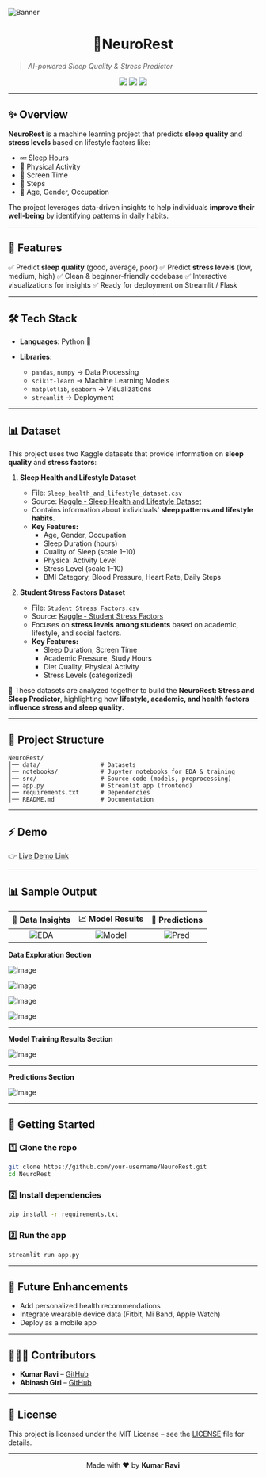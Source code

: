 ![Banner](https://github.com/user-attachments/assets/04f47400-1087-48b3-9679-4046b7df8cd3)

  <h1 align="center">🧠NeuroRest</h1>
  
> *AI-powered Sleep Quality & Stress Predictor*

<p align="center">
  <img src="https://img.shields.io/badge/Status-Active-success?style=flat-square" />
  <img src="https://img.shields.io/badge/License-MIT-blue?style=flat-square" />
  <img<img src="https://img.shields.io/github/stars/krRaviongit/NeuroRest?style=social" />
  <img src="https://img.shields.io/badge/Python-3.10%2B-yellow?style=flat-square" />
</p>

---

## ✨ Overview

**NeuroRest** is a machine learning project that predicts **sleep quality** and **stress levels** based on lifestyle factors like:

* 💤 Sleep Hours
* 🚶 Physical Activity
* 📱 Screen Time
* 👣 Steps
* 👤 Age, Gender, Occupation

The project leverages data-driven insights to help individuals **improve their well-being** by identifying patterns in daily habits.

---

## 🎯 Features

✅ Predict **sleep quality** (good, average, poor)
✅ Predict **stress levels** (low, medium, high)
✅ Clean & beginner-friendly codebase
✅ Interactive visualizations for insights
✅ Ready for deployment on Streamlit / Flask

---

## 🛠️ Tech Stack

* **Languages**: Python 🐍
* **Libraries**:

  * `pandas`, `numpy` → Data Processing
  * `scikit-learn` → Machine Learning Models
  * `matplotlib`, `seaborn` → Visualizations
  * `streamlit` → Deployment

---

## 📊 Dataset  

This project uses two Kaggle datasets that provide information on **sleep quality** and **stress factors**:  

1. **Sleep Health and Lifestyle Dataset**  
   - File: `Sleep_health_and_lifestyle_dataset.csv`  
   - Source: [Kaggle - Sleep Health and Lifestyle Dataset](https://www.kaggle.com/datasets/uom190346a/sleep-health-and-lifestyle-dataset)  
   - Contains information about individuals' **sleep patterns and lifestyle habits**.  
   - **Key Features:**  
     - Age, Gender, Occupation  
     - Sleep Duration (hours)  
     - Quality of Sleep (scale 1–10)  
     - Physical Activity Level  
     - Stress Level (scale 1–10)  
     - BMI Category, Blood Pressure, Heart Rate, Daily Steps  

2. **Student Stress Factors Dataset**  
   - File: `Student Stress Factors.csv`  
   - Source: [Kaggle - Student Stress Factors](https://www.kaggle.com/datasets/samyakb/student-stress-factors)  
   - Focuses on **stress levels among students** based on academic, lifestyle, and social factors.  
   - **Key Features:**  
     - Sleep Duration, Screen Time  
     - Academic Pressure, Study Hours  
     - Diet Quality, Physical Activity  
     - Stress Levels (categorized)  

🔗 These datasets are analyzed together to build the **NeuroRest: Stress and Sleep Predictor**, highlighting how **lifestyle, academic, and health factors influence stress and sleep quality**.  

---

## 📂 Project Structure

```
NeuroRest/
│── data/                 # Datasets  
│── notebooks/            # Jupyter notebooks for EDA & training  
│── src/                  # Source code (models, preprocessing)  
│── app.py                # Streamlit app (frontend)  
│── requirements.txt      # Dependencies  
│── README.md             # Documentation  
```

---

## ⚡ Demo

👉 [Live Demo Link](https://neurorest.streamlit.app/)

---

## 📊 Sample Output
| 🧠 Data Insights | 📈 Model Results | 🔮 Predictions |
|:----------------:|:----------------:|:---------------:|
| ![EDA](https://github.com/user-attachments/assets/18dafba7-2bf5-4fe3-8158-7f2c344af8a6) | ![Model](https://github.com/user-attachments/assets/6e3eae5a-36ef-40fd-b647-24219fac57a4) | ![Pred](https://github.com/user-attachments/assets/b3bccbb7-6ddc-4270-8478-855281fc26ab) |


**Data Exploration Section**

![Image](https://github.com/user-attachments/assets/18dafba7-2bf5-4fe3-8158-7f2c344af8a6)


![Image](https://github.com/user-attachments/assets/173c0384-7bde-4d3e-aec1-c486bb422883)


![Image](https://github.com/user-attachments/assets/af894a90-4641-4da5-a61e-2885047880cd)


![Image](https://github.com/user-attachments/assets/802077e0-a5a1-43c1-9089-49cefa912b66)

---

**Model Training Results Section**

![Image](https://github.com/user-attachments/assets/6e3eae5a-36ef-40fd-b647-24219fac57a4)

---

 **Predictions Section**

![Image](https://github.com/user-attachments/assets/b3bccbb7-6ddc-4270-8478-855281fc26ab)


---

## 🚀 Getting Started

### 1️⃣ Clone the repo

```bash
git clone https://github.com/your-username/NeuroRest.git
cd NeuroRest
```

### 2️⃣ Install dependencies

```bash
pip install -r requirements.txt
```

### 3️⃣ Run the app

```bash
streamlit run app.py
```

---

## 🌱 Future Enhancements

* Add personalized health recommendations
* Integrate wearable device data (Fitbit, Mi Band, Apple Watch)
* Deploy as a mobile app

---

## 👨🏻‍💻 Contributors

* **Kumar Ravi** – [GitHub](https://github.com/krRaviongit)
* **Abinash Giri** – [GitHub](https://github.com/ABIN2005)

---

## 📜 License

This project is licensed under the MIT License – see the [LICENSE](LICENSE) file for details.



---


<p align="center">Made with ❤️ by <b>Kumar Ravi</b></p>



